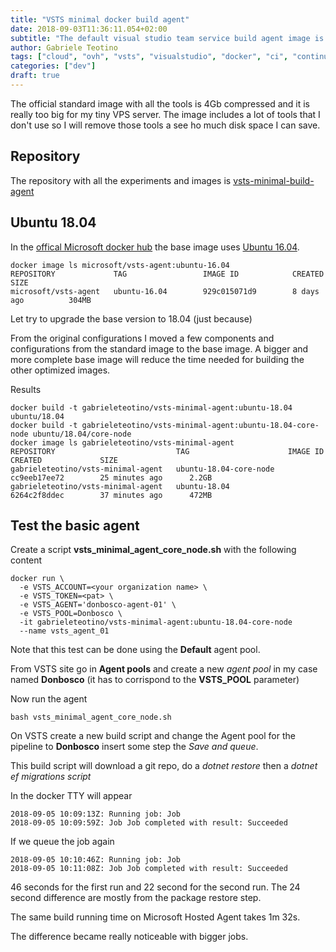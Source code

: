 ```yaml
---
title: "VSTS minimal docker build agent"
date: 2018-09-03T11:36:11.054+02:00
subtitle: "The default visual studio team service build agent image is too big. By removing some unused tools let's see if we can limit the size."
author: Gabriele Teotino
tags: ["cloud", "ovh", "vsts", "visualstudio", "docker", "ci", "continuous integration"]
categories: ["dev"]
draft: true
---
```


The official standard image with all the tools is 4Gb compressed and it is really too big for my tiny VPS server. The image includes a lot of tools that I don't use so I will remove those tools a see ho much disk space I can save.

<!--more-->

## Repository

The repository with all the experiments and images is [vsts-minimal-build-agent](https://github.com/gabrieleteotino/vsts-minimal-build-agent)

## Ubuntu 18.04

In the [offical Microsoft docker hub](https://hub.docker.com/r/microsoft/vsts-agent/) the base image uses [Ubuntu 16.04](https://github.com/Microsoft/vsts-agent-docker/blob/master/ubuntu/16.04/Dockerfile).

```shell
docker image ls microsoft/vsts-agent:ubuntu-16.04
REPOSITORY             TAG                 IMAGE ID            CREATED             SIZE
microsoft/vsts-agent   ubuntu-16.04        929c015071d9        8 days ago          304MB
```

Let try to upgrade the base version to 18.04 (just because)

From the original configurations I moved a few components and configurations from the standard image to the base image. A bigger and more complete base image will reduce the time needed for building the other optimized images.

Results

```shell
docker build -t gabrieleteotino/vsts-minimal-agent:ubuntu-18.04 ubuntu/18.04
docker build -t gabrieleteotino/vsts-minimal-agent:ubuntu-18.04-core-node ubuntu/18.04/core-node
docker image ls gabrieleteotino/vsts-minimal-agent
REPOSITORY                           TAG                      IMAGE ID            CREATED             SIZE
gabrieleteotino/vsts-minimal-agent   ubuntu-18.04-core-node   cc9eeb17ee72        25 minutes ago      2.2GB
gabrieleteotino/vsts-minimal-agent   ubuntu-18.04             6264c2f8ddec        37 minutes ago      472MB
```

## Test the basic agent

Create a script **vsts_minimal_agent_core_node.sh** with the following content

```shell
docker run \
  -e VSTS_ACCOUNT=<your organization name> \
  -e VSTS_TOKEN=<pat> \
  -e VSTS_AGENT='donbosco-agent-01' \
  -e VSTS_POOL=Donbosco \
  -it gabrieleteotino/vsts-minimal-agent:ubuntu-18.04-core-node
  --name vsts_agent_01
```

Note that this test can be done using the **Default** agent pool.

From VSTS site go in **Agent pools** and create a new *agent pool* in my case named **Donbosco** (it has to corrispond to the **VSTS_POOL** parameter)

Now run the agent

```shell
bash vsts_minimal_agent_core_node.sh
```

On VSTS create a new build script and change the Agent pool for the pipeline to **Donbosco** insert some step the *Save and queue*.

This build script will download a git repo, do a *dotnet restore* then a *dotnet ef migrations script*

In the docker TTY will appear

```shell
2018-09-05 10:09:13Z: Running job: Job
2018-09-05 10:09:59Z: Job Job completed with result: Succeeded
```

If we queue the job again
```shell
2018-09-05 10:10:46Z: Running job: Job
2018-09-05 10:11:08Z: Job Job completed with result: Succeeded
```

46 seconds for the first run and 22 second for the second run. The 24 second difference are mostly from the package restore step.

The same build running time on Microsoft Hosted Agent takes 1m 32s.

The difference became really noticeable with bigger jobs.
